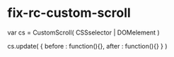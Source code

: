 # fix-rc-custom-scroll

var cs = CustomScroll( CSSselector | DOMelement  )

cs.update( { before : function(){}, after : function(){} } )
